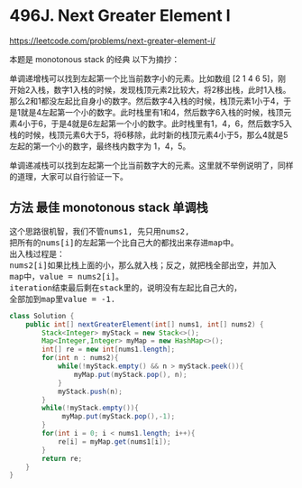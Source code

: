 # 496J. Next Greater Element I
https://leetcode.com/problems/next-greater-element-i/

本题是 monotonous stack 的经典
以下为摘抄：

单调递增栈可以找到左起第一个比当前数字小的元素。比如数组 [2 1 4 6 5]，刚开始2入栈，数字1入栈的时候，发现栈顶元素2比较大，将2移出栈，此时1入栈。那么2和1都没左起比自身小的数字。然后数字4入栈的时候，栈顶元素1小于4，于是1就是4左起第一个小的数字。此时栈里有1和4，然后数字6入栈的时候，栈顶元素4小于6，于是4就是6左起第一个小的数字。此时栈里有1，4，6，然后数字5入栈的时候，栈顶元素6大于5，将6移除，此时新的栈顶元素4小于5，那么4就是5左起的第一个小的数字，最终栈内数字为 1，4，5。

单调递减栈可以找到左起第一个比当前数字大的元素。这里就不举例说明了，同样的道理，大家可以自行验证一下。

## 方法 最佳 monotonous stack 单调栈
<pre>
这个思路很机智，我们不管nums1, 先只用nums2,
把所有的nums[i]的左起第一个比自己大的都找出来存进map中。
出入栈过程是：
nums2[i]如果比栈上面的小，那么就入栈；反之，就把栈全部出空，并加入
map中，value = nums2[i]。
iteration结束最后剩在stack里的，说明没有左起比自己大的，
全部加到map里value = -1.
</pre>

```Java
class Solution {
    public int[] nextGreaterElement(int[] nums1, int[] nums2) {
        Stack<Integer> myStack = new Stack<>();
        Map<Integer,Integer> myMap = new HashMap<>();
        int[] re = new int[nums1.length];
        for(int n : nums2){
            while(!myStack.empty() && n > myStack.peek()){
                myMap.put(myStack.pop(), n);
            }
            myStack.push(n);
        }
        while(!myStack.empty()){
             myMap.put(myStack.pop(),-1);
        }
        for(int i = 0; i < nums1.length; i++){
            re[i] = myMap.get(nums1[i]);
        }
        return re;
    }
}
```
